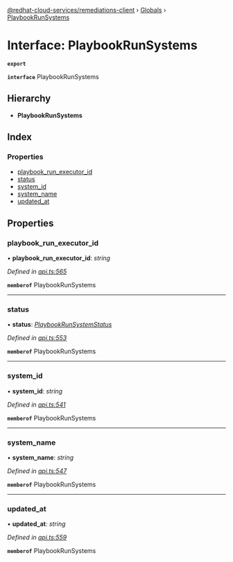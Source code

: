 [@redhat-cloud-services/remediations-client](../README.md) › [Globals](../globals.md) › [PlaybookRunSystems](playbookrunsystems.md)

# Interface: PlaybookRunSystems

**`export`** 

**`interface`** PlaybookRunSystems

## Hierarchy

* **PlaybookRunSystems**

## Index

### Properties

* [playbook_run_executor_id](playbookrunsystems.md#playbook_run_executor_id)
* [status](playbookrunsystems.md#status)
* [system_id](playbookrunsystems.md#system_id)
* [system_name](playbookrunsystems.md#system_name)
* [updated_at](playbookrunsystems.md#updated_at)

## Properties

###  playbook_run_executor_id

• **playbook_run_executor_id**: *string*

*Defined in [api.ts:565](https://github.com/RedHatInsights/javascript-clients/blob/master/packages/remediations/api.ts#L565)*

**`memberof`** PlaybookRunSystems

___

###  status

• **status**: *[PlaybookRunSystemStatus](../enums/playbookrunsystemstatus.md)*

*Defined in [api.ts:553](https://github.com/RedHatInsights/javascript-clients/blob/master/packages/remediations/api.ts#L553)*

**`memberof`** PlaybookRunSystems

___

###  system_id

• **system_id**: *string*

*Defined in [api.ts:541](https://github.com/RedHatInsights/javascript-clients/blob/master/packages/remediations/api.ts#L541)*

**`memberof`** PlaybookRunSystems

___

###  system_name

• **system_name**: *string*

*Defined in [api.ts:547](https://github.com/RedHatInsights/javascript-clients/blob/master/packages/remediations/api.ts#L547)*

**`memberof`** PlaybookRunSystems

___

###  updated_at

• **updated_at**: *string*

*Defined in [api.ts:559](https://github.com/RedHatInsights/javascript-clients/blob/master/packages/remediations/api.ts#L559)*

**`memberof`** PlaybookRunSystems

